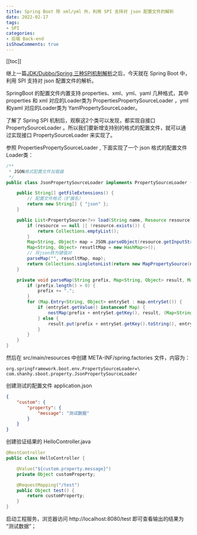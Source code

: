 ```yaml
---
title: Spring Boot 除 xml/yml 外，利用 SPI 支持对 json 配置文件的解析
date: 2022-02-17
tags:
- SPI
categories:
- 后端 Back-end
isShowComments: true
---
```


<Boxx/>

[[toc]]

继上一篇[JDK/Dubbo/Spring 三种SPI机制解析](/views/backend/SPI_JDKDubboSpring.html)之后，今天就在 Spring Boot 中，利用 SPI 支持对 json 配置文件的解析。

SpringBoot 的配置文件内置支持 properties、xml、yml、yaml 几种格式，其中 properties 和 xml 对应的Loader类为 PropertiesPropertySourceLoader ，yml和yaml 对应的Loader类为 YamlPropertySourceLoader。

了解了 Spring SPI 机制后，观察这2个类可以发现，都实现自接口 PropertySourceLoader 。所以我们要新增支持别的格式的配置文件，就可以通过实现接口 PropertySourceLoader 来实现了。

参照 PropertiesPropertySourceLoader , 下面实现了一个 json 格式的配置文件 Loader类：

```java
/**
 * JSON格式配置文件加载器
 */
public class JsonPropertySourceLoader implements PropertySourceLoader {

    public String[] getFileExtensions() {
        // 配置文件格式（扩展名）
        return new String[] { "json" };
    }

    public List<PropertySource<?>> load(String name, Resource resource) throws IOException {
        if (resource == null || !resource.exists()) {
            return Collections.emptyList();
        }
        Map<String, Object> map = JSON.parseObject(resource.getInputStream(), Map.class);
        Map<String, Object> resutltMap = new HashMap<>();
        // 将json转为键值对
        parseMap("", resutltMap, map);
        return Collections.singletonList(return new MapPropertySource(name, result));
    }

    private void parseMap(String prefix, Map<String, Object> result, Map<String, Object> map) {
        if (prefix.length() > 0) {
            prefix += ".";
        }
        for (Map.Entry<String, Object> entrySet : map.entrySet()) {
            if (entrySet.getValue() instanceof Map) {
                nestMap(prefix + entrySet.getKey(), result, (Map<String, Object>) entrySet.getValue());
            } else {
                result.put(prefix + entrySet.getKey().toString(), entrySet.getValue());
            }
        }
    }
}
```

然后在 src/main/resources 中创建 META-INF/spring.factories 文件，内容为：

```properties
org.springframework.boot.env.PropertySourceLoader=\
com.shanhy.sboot.property.JsonPropertySourceLoader
```

创建测试的配置文件 application.json

```json
{
    "custom": {
        "property": {
            "message": "测试数据"
        }
    }
}
```

创建验证结果的 HelloController.java

```java
@RestController
public class HelloController {

    @Value("${custom.property.message}")
    private Object customProperty;

    @RequestMapping("/test")
    public Object test() {
        return customProperty;
    }
}
```

启动工程服务，浏览器访问 http://localhost:8080/test 即可查看输出的结果为 “测试数据”；

